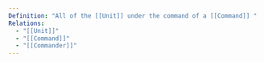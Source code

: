 ```yaml
---
Definition: "All of the [[Unit]] under the command of a [[Command]] "
Relations:
  - "[[Unit]]"
  - "[[Command]]"
  - "[[Commander]]"
---
```

